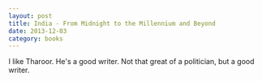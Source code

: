 ```yaml
---
layout: post
title: India - From Midnight to the Millennium and Beyond 
date: 2013-12-03
category: books
---
```

I like Tharoor. He's a good writer. Not that great of a politician, but a good writer.
